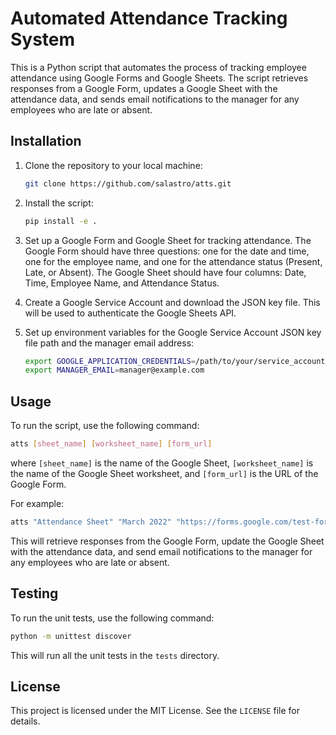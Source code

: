 # Automated Attendance Tracking System

This is a Python script that automates the process of tracking employee attendance using Google Forms and Google Sheets. The script retrieves responses from a Google Form, updates a Google Sheet with the attendance data, and sends email notifications to the manager for any employees who are late or absent.

## Installation

1. Clone the repository to your local machine:

   ```bash
   git clone https://github.com/salastro/atts.git
   ```

2. Install the script:

   ```bash
   pip install -e .
   ```

3. Set up a Google Form and Google Sheet for tracking attendance. The Google Form should have three questions: one for the date and time, one for the employee name, and one for the attendance status (Present, Late, or Absent). The Google Sheet should have four columns: Date, Time, Employee Name, and Attendance Status.

4. Create a Google Service Account and download the JSON key file. This will be used to authenticate the Google Sheets API.

5. Set up environment variables for the Google Service Account JSON key file path and the manager email address:

   ```bash
   export GOOGLE_APPLICATION_CREDENTIALS=/path/to/your/service_account.json
   export MANAGER_EMAIL=manager@example.com
   ```

## Usage

To run the script, use the following command:

```bash
atts [sheet_name] [worksheet_name] [form_url]
```

where `[sheet_name]` is the name of the Google Sheet, `[worksheet_name]` is the name of the Google Sheet worksheet, and `[form_url]` is the URL of the Google Form.

For example:

```bash
atts "Attendance Sheet" "March 2022" "https://forms.google.com/test-form"
```

This will retrieve responses from the Google Form, update the Google Sheet with the attendance data, and send email notifications to the manager for any employees who are late or absent.

## Testing

To run the unit tests, use the following command:

```bash
python -m unittest discover
```

This will run all the unit tests in the `tests` directory.

## License

This project is licensed under the MIT License. See the `LICENSE` file for details.
